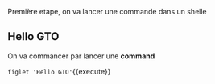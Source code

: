 Première etape, on va lancer une commande dans un shelle

## Hello GTO

On va commancer par lancer une **command**

`figlet 'Hello GTO'`{{execute}}
